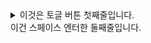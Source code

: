   
<details><summary>이것은 토글 버튼 첫째줄입니다.<br>이건 스페이스 엔터한 둘째줄입니다.</summary>  
  
  토글 버튼 내용 START!  
변경변경!!@#!#@!#!#  
키키키키킼키키키ㅣ키ㅣㅣ키ㅣㅣㅣ키ㅣㅣㅣㅣㅣㅣ키키키  
- [ ] todo  
- [x] todo완료  
  
**굵기**  
<ins>밑줄</ins>  
~~취소선~~  
`코드`  
_기울기_  
  
1. 숫자1  
1. 숫자2  
ㄴㅁㄹㅇㅁㅇㄴㄹ——————-????????  
</details>